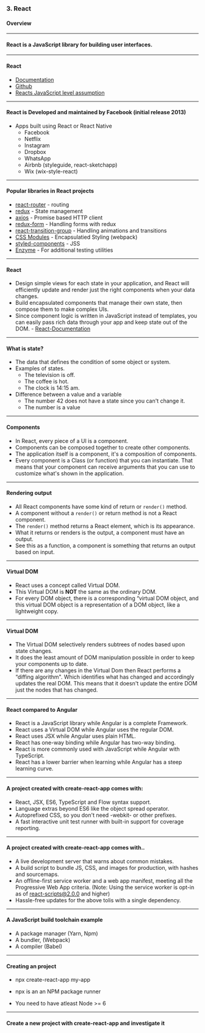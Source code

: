 ### 3. React
#### Overview


---

 #### React is a JavaScript library for building user interfaces.


---
        

#### React

* <a href="https://reactjs.org/">Documentation</a>
* <a href="https://github.com/facebook/react">Github</a>
* <a href="https://developer.mozilla.org/en-US/docs/Web/JavaScript/A_re-introduction_to_JavaScript">Reacts JavaScript level assumption</a>


---

#### React is Developed and maintained by Facebook (initial release 2013)

* Apps built using React or React Native
  * Facebook
  * Netflix
  * Instagram
  * Dropbox
  * WhatsApp
  * Airbnb (styleguide, react-sketchapp)
  * Wix (wix-style-react)


---

#### Popular libraries in React projects

* <a href="https://reacttraining.com/react-router/web/guides/quick-start" target="_blank">react-router</a> - routing
* <a href="https://redux.js.org/" target="_blank">redux</a> - State management
* <a href="https://github.com/axios/axios" target="_blank">axios</a> - Promise based HTTP client
* <a href="https://redux-form.com/8.1.0/" target="_blank">redux-form</a> - Handling forms with redux
* <a href="https://github.com/reactjs/react-transition-group" target="_blank">react-transition-group</a> - Handling animations and transitions
* <a href="https://github.com/css-modules/css-modules" target="_blank">CSS Modules</a> - Encapsulatied Styling (webpack)
* <a href="https://github.com/styled-components/styled-components" target="_blank">styled-components</a> - JSS
* <a href="https://github.com/airbnb/enzyme" target="_blank">Enzyme</a> - For additional testing utilities


---

#### React

* Design simple views for each state in your application, and React will efficiently update and render just the right components when your data changes.
* Build encapsulated components that manage their own state, then compose them to make complex UIs.
* Since component logic is written in JavaScript instead of templates, you can easily pass rich data through your app and keep state out of the DOM. - <a href="https://reactjs.org/">React-Documentation</a></p>


---

#### What is state?

* The data that defines the condition of some object or system.
* Examples of states.
  * The television is off.
  * The coffee is hot.
  * The clock is 14:15 am.
* Difference between a value and a variable
  * The number 42 does not have a state since you can't change it.
  * The number is a value


---

#### Components

* In React, every piece of a UI is a component.
* Components can be composed together to create other components.
* The application itself is a component, it's a composition of components.
* Every component is a Class (or function) that you can instantiate. That means that your component can receive arguments that you can use to customize what's shown in the application.


---

####  Rendering output
* All React components have some kind of return or ```render()``` method.
* A component without a ```render()``` or return method is not a React component.
* The ```render()``` method returns a React element, which is its appearance.
* What it returns or renders is the output, a component must have an output.
* See this as a function, a component is something that returns an output based on input.


---

#### Virtual DOM

* React uses a concept called Virtual DOM.
* This Virtual DOM is **NOT** the same as the ordinary DOM.
* For every DOM object, there is a corresponding “virtual DOM object, and this virtual DOM object is a representation of a DOM object, like a lightweight copy.


---
        
#### Virtual DOM

* The Virtual DOM selectively renders subtrees of nodes based upon state changes.
* It does the least amount of DOM manipulation possible in order to keep your components up to date.
* If there are any changes in the Virtual Dom then React performs a “diffing algorithm". Which identifies what has changed and accordingly updates the real DOM. This means that it doesn't update the entire DOM just the nodes that has changed.


---

#### React compared to Angular

* React is a JavaScript library while Angular is a complete Framework.
* React uses a Virtual DOM while Angular uses the regular DOM.
* React uses JSX while Angular uses plain HTML.
* React has one-way binding while Angular has two-way binding.
* React is more commonly used with JavaScript while Angular with TypeScript.
* React has a lower barrier when learning while Angular has a steep learning curve.


---

#### A project created with create-react-app comes with:

* React, JSX, ES6, TypeScript and Flow syntax support.
* Language extras beyond ES6 like the object spread operator.
* Autoprefixed CSS, so you don't need -webkit- or other prefixes.
* A fast interactive unit test runner with built-in support for coverage reporting.


---

#### A project created with create-react-app comes with..

* A live development server that warns about common mistakes.
* A build script to bundle JS, CSS, and images for production, with hashes and sourcemaps.
* An offline-first service worker and a web app manifest, meeting all the Progressive Web App criteria. (Note: Using the service worker is opt-in as of react-scripts@2.0.0 and higher)
* Hassle-free updates for the above tolis with a single dependency.


---

#### A JavaScript build toolchain example

* A package manager (Yarn, Npm)
* A bundler, (Webpack)
* A compiler (Babel)


---

#### Creating an project

* npx create-react-app my-app

* npx is an an NPM package runner

* You need to have atleast Node >= 6


---

#### Create a new project with create-react-app and investigate it